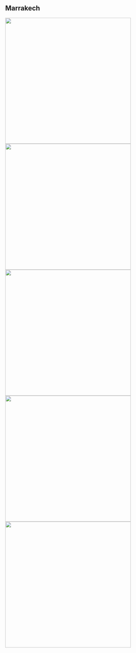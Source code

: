 ## Marrakech

<img src="pics/marrakech/1.jpg"  height="400">

<img src="pics/marrakech/2.jpg"  height="400">

<img src="pics/marrakech/3.jpg"  height="400">

<img src="pics/marrakech/5.jpg"  height="400">

<img src="pics/marrakech/4.jpg"  width="400">
